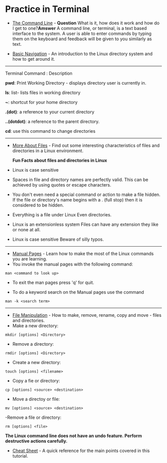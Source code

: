 # Practice in Terminal

- [The Command Line](https://ryanstutorials.net/linuxtutorial/commandline.php) - **Question** What is it, how does it work and how do I get to one?**Amswer** A command line, or terminal, is a text based interface to the system. A user is able to enter commands by typing them on the keyboard and feedback will be given to you similarly as text.

- [Basic Navigation](https://ryanstutorials.net/linuxtutorial/navigation.php) - An introduction to the Linux directory system and how to get around it.

---

Terminal Command : Description 

**pwd**: Print Working Directory - displays directory user is currently in.

**ls**: list- lists files in working directory 

**~**: shortcut for your home directory

**.(dot)**: a reference to your current directory

**..(dotdot)**: a reference to the parent directory.

**cd**: use this command to change directories

___

- [More About Files](https://ryanstutorials.net/linuxtutorial/aboutfiles.php) - Find out some interesting characteristics of files and directories in a Linux environment. 

    **Fun Facts about files and directories in Linux** 
- Linux is case sensitive
- Spaces in file and directory names are perfectly valid. This can be achieved by using quotes or escape characters.
- You don't even need a special command or action to make a file hidden. If the file or directory's name begins with a . (full stop) then it is considered to be hidden.
-  Everything is a file under Linux
Even directories.
- Linux is an extensionless system
Files can have any extension they like or none at all.
- Linux is case sensitive
Beware of silly typos.


___




- [Manual Pages](https://ryanstutorials.net/linuxtutorial/manual.php) - Learn how to make the most of the Linux commands you are learning.
- You invoke the manual pages with the following command: 

`man <command to look up>`

- To exit the man pages press 'q' for quit.

- To do a keyword search on the Manual pages use the command 

`man -k <search term>`



---

- [File Manipulation](https://ryanstutorials.net/linuxtutorial/filemanipulation.php) - How to make, remove, rename, copy and move - files and directories.
- Make a new directory: 

`mkdir [options] <Directory>`
- Remove a directory: 

`rmdir [options] <Directory>`

- Create a new directory:

`touch [options] <filename>`

- Copy a fie or directory:

`cp [options] <source> <destination>`

- Move a directoy or file:

`mv [options] <source> <destination>`

-Remove a file or directory:

`rm [options] <file>`

**The Linux command line does not have an undo feature. Perform destructive actions carefully.**


- [Cheat Sheet](https://ryanstutorials.net/linuxtutorial/cheatsheet.php) - A quick reference for the main points covered in this tutorial.